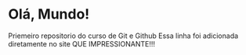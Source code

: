# Olá, Mundo!
 Priemeiro repositorio do curso de Git e Github
Essa linha foi adicionada diretamente no site QUE IMPRESSIONANTE!!!
